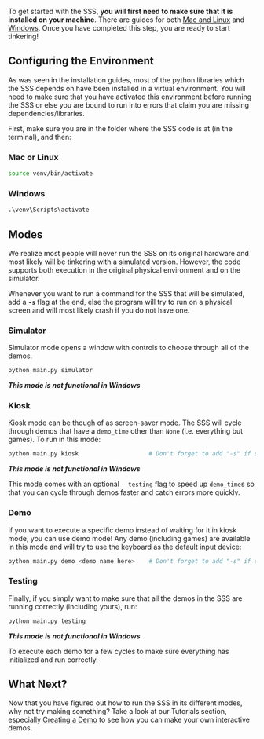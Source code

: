 To get started with the SSS, **you will first need to make sure that it is installed on your machine**. There are guides for both [Mac and Linux](../Installation/Install%20SSS%20on%20Mac%20or%20Linux.md) and [Windows](../Installation/Install%20SSS%20on%20Windows.md). Once you have completed this step, you are ready to start tinkering!

## Configuring the Environment 
As was seen in the installation guides, most of the python libraries which the SSS depends on have been installed in a virtual environment. You will need to make sure that you have activated this environment before running the SSS or else you are bound to run into errors that claim you are missing dependencies/libraries.

First, make sure you are in the folder where the SSS code is at (in the terminal), and then:

### Mac or Linux
```bash
source venv/bin/activate
```

### Windows
```cmd
.\venv\Scripts\activate
```

## Modes
We realize most people will never run the SSS on its original hardware and most likely will be tinkering with a simulated version. However, the code supports both execution in the original physical environment and on the simulator. 

Whenever you want to run a command for the SSS that will be simulated, add a **`-s`** flag at the end, else the program will try to run on a physical screen and will most likely crash if you do not have one.

### Simulator
Simulator mode opens a window with controls to choose through all of the demos.

```bash
python main.py simulator
```

**_This mode is not functional in Windows_**

### Kiosk
Kiosk mode can be though of as screen-saver mode. The SSS will cycle through demos that have a `demo_time` other than `None` (i.e. everything but games). To run in this mode:

```bash
python main.py kiosk                    # Don't forget to add "-s" if simulating
```

**_This mode is not functional in Windows_**


This mode comes with an optional `--testing` flag to speed up `demo_time`s so that you can cycle through demos faster and catch errors more quickly.

### Demo
If you want to execute a specific demo instead of waiting for it in kiosk mode, you can use demo mode! Any demo (including games) are available in this mode and will try to use the keyboard as the default input device:

```bash
python main.py demo <demo name here>    # Don't forget to add "-s" if simulating
```

### Testing
Finally, if you simply want to make sure that all the demos in the SSS are running correctly (including yours), run:

```bash
python main.py testing
```

**_This mode is not functional in Windows_**

To execute each demo for a few cycles to make sure everything has initialized and run correctly.

## What Next?
Now that you have figured out how to run the SSS in its different modes, why not try making something? Take a look at our Tutorials section, especially [Creating a Demo](../Tutorials/Creating%20a%20demo.md) to see how you can make your own interactive demos.